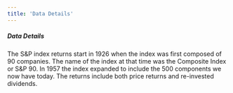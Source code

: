 ```yaml
---
title: 'Data Details'
---
```


##### Data Details

The S&P index returns start in 1926 when the index was first composed of 90 companies. The name of the
index at that time was the Composite Index or S&P 90. In 1957 the index expanded to include the 500
components we now have today. The returns include both price returns and re-invested dividends.
